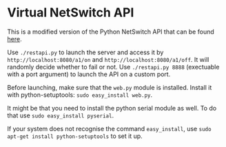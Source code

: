 # Virtual NetSwitch API
This is a modified version of the Python NetSwitch API that can be found [here](https://github.com/kr15h/sentry-py-api).

Use `./restapi.py` to launch the server and access it by `http://localhost:8080/a1/on` and `http://localhost:8080/a1/off`. It will randomly decide whether to fail or not. Use `./restapi.py 8888` (exectuable with a port argument) to launch the API on a custom port.

Before launching, make sure that the `web.py` module is installed. Install it with python-setuptools: `sudo easy_install web.py`.

It might be that you need to install the python serial module as well. To do that use `sudo easy_install pyserial`.

If your system does not recognise the command `easy_install`, use `sudo apt-get install python-setuptools` to set it up.